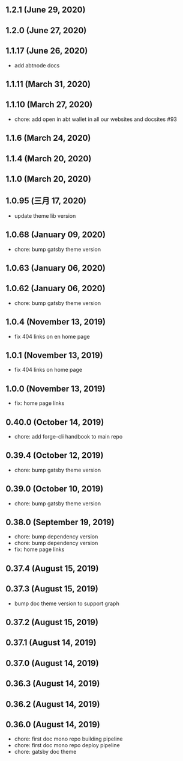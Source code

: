 ## 1.2.1 (June 29, 2020)


## 1.2.0 (June 27, 2020)


## 1.1.17 (June 26, 2020)
  - add abtnode docs

## 1.1.11 (March 31, 2020)


## 1.1.10 (March 27, 2020)
  - chore: add open in abt wallet in all our websites and docsites #93

## 1.1.6 (March 24, 2020)


## 1.1.4 (March 20, 2020)


## 1.1.0 (March 20, 2020)


## 1.0.95 (三月 17, 2020)
  - update theme lib version

## 1.0.68 (January 09, 2020)
  - chore: bump gatsby theme version

## 1.0.63 (January 06, 2020)


## 1.0.62 (January 06, 2020)
  - chore: bump gatsby theme version

## 1.0.4 (November 13, 2019)
  - fix 404 links on en home page

## 1.0.1 (November 13, 2019)
  - fix 404 links on home page

## 1.0.0 (November 13, 2019)
  - fix: home page links

## 0.40.0 (October 14, 2019)
  - chore: add forge-cli handbook to main repo

## 0.39.4 (October 12, 2019)
  - chore: bump gatsby theme version

## 0.39.0 (October 10, 2019)
  - chore: bump gatsby theme version

## 0.38.0 (September 19, 2019)

- chore: bump dependency version
- chore: bump dependency version
- fix: home page links

## 0.37.4 (August 15, 2019)


## 0.37.3 (August 15, 2019)

- bump doc theme version to support graph

## 0.37.2 (August 15, 2019)


## 0.37.1 (August 14, 2019)


## 0.37.0 (August 14, 2019)


## 0.36.3 (August 14, 2019)


## 0.36.2 (August 14, 2019)


## 0.36.0 (August 14, 2019)

- chore: first doc mono repo building pipeline
- chore: first doc mono repo deploy pipeline
- chore: gatsby doc theme
